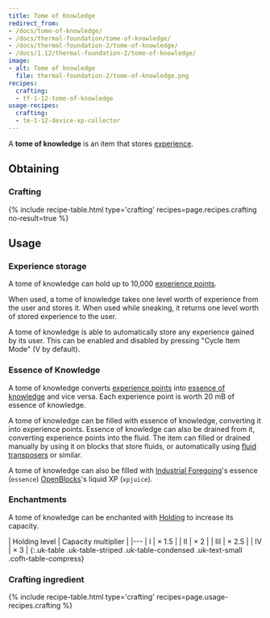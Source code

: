 ```yaml
---
title: Tome of Knowledge
redirect_from:
- /docs/tome-of-knowledge/
- /docs/thermal-foundation/tome-of-knowledge/
- /docs/thermal-foundation-2/tome-of-knowledge/
- /docs/1.12/thermal-foundation-2/tome-of-knowledge/
image:
- alt: Tome of knowledge
  file: thermal-foundation-2/tome-of-knowledge.png
recipes:
  crafting:
  - tf-1-12-tome-of-knowledge
usage-recipes:
  crafting:
  - te-1-12-device-xp-collector
---
```


A **tome of knowledge** is an item that stores
[experience](https://minecraft.wiki/w/Experience).


Obtaining
---------

### Crafting
{% include recipe-table.html type='crafting' recipes=page.recipes.crafting no-result=true %}


Usage
-----

### Experience storage
A tome of knowledge can hold up to 10,000 [experience
points](https://minecraft.wiki/w/Experience).

When used, a tome of knowledge takes one level worth of experience from the user
and stores it. When used while sneaking, it returns one level worth of stored
experience to the user.

A tome of knowledge is able to automatically store any experience gained by its
user. This can be enabled and disabled by pressing "Cycle Item Mode" (V by
default).

### Essence of Knowledge
A tome of knowledge converts [experience
points](https://minecraft.wiki/w/Experience) into [essence of
knowledge](../essence-of-knowledge/) and vice versa. Each experience point is
worth 20 mB of essence of knowledge.

A tome of knowledge can be filled with essence of knowledge, converting it into
experience points. Essence of knowledge can also be drained from it, converting
experience points into the fluid. The item can filled or drained manually by
using it on blocks that store fluids, or automatically using [fluid
transposers](../../thermal-expansion/fluid-transposer/) or similar.

A tome of knowledge can also be filled with [Industrial
Foregoing](https://www.curseforge.com/minecraft/mc-mods/industrial-foregoing)'s
essence (`essence`) [OpenBlocks](https://www.openmods.info/)'s liquid XP
(`xpjuice`).

### Enchantments
A tome of knowledge can be enchanted with [Holding](../../cofh-core/holding/) to increase
its capacity.

| Holding level | Capacity multiplier |
|---
| I | × 1.5 |
| II | × 2 |
| III | × 2.5 |
| IV | × 3 |
{:.uk-table .uk-table-striped .uk-table-condensed .uk-text-small .cofh-table-compress}

### Crafting ingredient
{% include recipe-table.html type='crafting' recipes=page.usage-recipes.crafting %}
